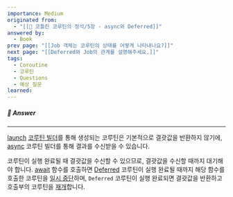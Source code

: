 ```yaml
---
importance: Medium
originated from:
  - "[[📘 코틀린 코루틴의 정석/5장 - async와 Deferred]]"
answered by:
  - Book
prev page: "[[Job 객체는 코루틴의 상태를 어떻게 나타내나요?]]"
next page: "[[Deferred와 Job의 관계를 설명해주세요.]]"
tags:
  - Coroutine
  - 코루틴
  - Questions
  - 예상_질문
learned:
---
```

##### 💬 Answer
---
[launch](CoroutineScope.launch.md) [코루틴 빌더](코루틴%20빌더.md)를 통해 생성되는 코루틴은 기본적으로 결괏값을 반환하지 않기에, [async](CoroutineScope.async.md) 코루틴 빌더를 통해 결과를 수신받을 수 있습니다. 

코루틴이 실행 완료될 때 결괏값을 수신할 수 있으므로, 결괏값을 수신할 때까지 대기해야 합니다.
[await](Deferred.await.md) 함수를 호출하면 [Deferred](Deferred.md) 코루틴이 실행 완료될 때까지 해당 함수를 호출한 코루틴을 [일시 중단](일시%20중단.md)하며, `Deferred` 코루틴이 실행 완료되면 결괏값을 반환하고 호출부의 코루틴을 [재개](재개.md)합니다.

